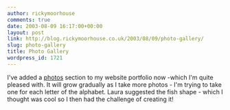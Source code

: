 ```yaml
---
author: rickymoorhouse
comments: true
date: 2003-08-09 16:17:00+00:00
layout: post
link: http://blog.rickymoorhouse.co.uk/2003/08/09/photo-gallery/
slug: photo-gallery
title: Photo Gallery
wordpress_id: 1721
---
```


I've added a [photos](http://www.samespirit.net/ricky/photos.shtml) section to my website portfolio now -which I'm quite pleased with. It will grow gradually as I take more photos - I'm trying to take one for each letter of the alphabet. Laura suggested the fish shape - which I thought was cool so I then had the challenge of creating it!

